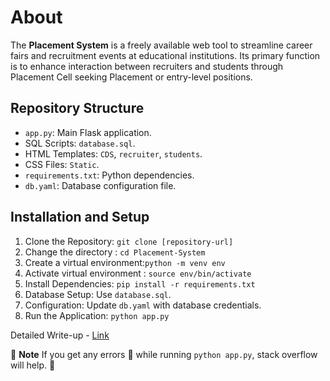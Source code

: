 # About 

The **Placement System** is a freely available web tool to streamline career fairs and recruitment events at educational institutions. Its primary function is to enhance interaction between recruiters and students through Placement Cell seeking Placement or entry-level positions.

## Repository Structure
- `app.py`: Main Flask application.
- SQL Scripts: `database.sql`.
- HTML Templates: `CDS`, `recruiter`, `students`.
- CSS Files: `Static`.
- `requirements.txt`: Python dependencies.
- `db.yaml`: Database configuration file.

## Installation and Setup
1. Clone the Repository: `git clone [repository-url]`
2. Change the directory : `cd Placement-System`
3. Create a virtual environment:`python -m venv env`
4. Activate virtual environment : `source env/bin/activate`
5. Install Dependencies: `pip install -r requirements.txt`
6. Database Setup: Use `database.sql`.
7. Configuration: Update `db.yaml` with database credentials.
8. Run the Application: `python app.py`

Detailed Write-up - [Link](https://github.com/daradaaryan/Placement-System/blob/main/DBMS_Assignment_3.pdf)


:pushpin: **Note** If you get any errors :face_with_thermometer: while running `python app.py`, stack overflow will help. :slightly_smiling_face:

